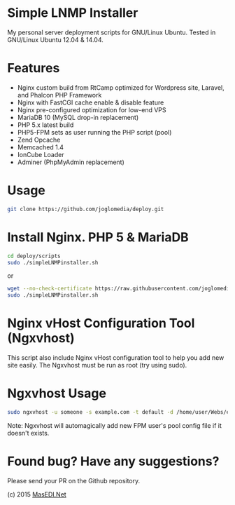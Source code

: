 Simple LNMP Installer
=====

My personal server deployment scripts for GNU/Linux Ubuntu. Tested in GNU/Linux Ubuntu 12.04 & 14.04.

Features
=====
* Nginx custom build from RtCamp optimized for Wordpress site, Laravel, and Phalcon PHP Framework
* Nginx with FastCGI cache enable & disable feature
* Nginx pre-configured optimization for low-end VPS
* MariaDB 10 (MySQL drop-in replacement)
* PHP 5.x latest build
* PHP5-FPM sets as user running the PHP script (pool)
* Zend Opcache
* Memcached 1.4
* IonCube Loader
* Adminer (PhpMyAdmin replacement)

Usage
=====
```bash
git clone https://github.com/joglomedia/deploy.git
```

# Install Nginx. PHP 5 &amp; MariaDB
```bash
cd deploy/scripts
sudo ./simpleLNMPinstaller.sh
```

or

```bash
wget --no-check-certificate https://raw.githubusercontent.com/joglomedia/deploy/master/scripts/simpleLNMPinstaller.sh
sudo ./simpleLNMPinstaller.sh
```

Nginx vHost Configuration Tool (Ngxvhost)
=====
This script also include Nginx vHost configuration tool to help you add new site easily. 
The Ngxvhost must be run as root (try using sudo).

# Ngxvhost Usage
```bash
sudo ngxvhost -u someone -s example.com -t default -d /home/user/Webs/example.com
```

Note: Ngxvhost will automagically add new FPM user's pool config file if it doesn't exists.

Found bug? Have any suggestions?
=====
Please send your PR on the Github repository.

(c) 2015
<a href="http://masedi.net/">MasEDI.Net</a>

